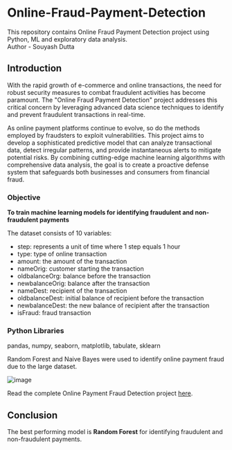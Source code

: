 # Online-Fraud-Payment-Detection
This repository contains Online Fraud Payment Detection project using Python, ML and exploratory data analysis.
<br> 
Author - Souyash Dutta

## Introduction
With the rapid growth of e-commerce and online transactions, the need for robust security measures to combat fraudulent activities has become paramount. The "Online Fraud Payment Detection" project addresses this critical concern by leveraging advanced data science techniques to identify and prevent fraudulent transactions in real-time.

As online payment platforms continue to evolve, so do the methods employed by fraudsters to exploit vulnerabilities. This project aims to develop a sophisticated predictive model that can analyze transactional data, detect irregular patterns, and provide instantaneous alerts to mitigate potential risks. By combining cutting-edge machine learning algorithms with comprehensive data analysis, the goal is to create a proactive defense system that safeguards both businesses and consumers from financial fraud.

### Objective  
**To train machine learning models for identifying fraudulent and non-fraudulent payments**

The dataset consists of 10 variables:
* step: represents a unit of time where 1 step equals 1 hour
* type: type of online transaction
* amount: the amount of the transaction
* nameOrig: customer starting the transaction
* oldbalanceOrg: balance before the transaction
* newbalanceOrig: balance after the transaction
* nameDest: recipient of the transaction
* oldbalanceDest: initial balance of recipient before the transaction
* newbalanceDest: the new balance of recipient after the transaction
* isFraud: fraud transaction


### Python Libraries
pandas, numpy, seaborn, matplotlib, tabulate, sklearn

Random Forest and Naive Bayes were used to identify online payment fraud due to the large dataset.

![image](https://user-images.githubusercontent.com/118715799/210950017-e4d317e0-6bf4-4ecd-8313-9b8121e04e9f.png)

Read the complete Online Payment Fraud Detection project [here](https://github.com/Souyash77/Online-Fraud-Payment-Detection/blob/main/online-fraud-payment-detection.ipynb).

## Conclusion
The best performing model is **Random Forest** for identifying fraudulent and non-fraudulent payments.
